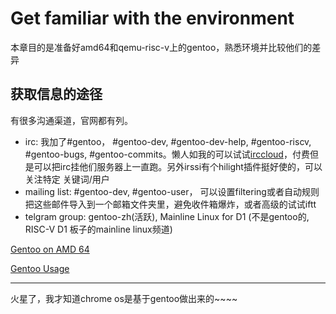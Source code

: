 # Get familiar with the environment

本章目的是准备好amd64和qemu-risc-v上的gentoo，熟悉环境并比较他们的差异

## 获取信息的途径
有很多沟通渠道，官网都有列。
* irc: 我加了#gentoo， #gentoo-dev, #gentoo-dev-help, #gentoo-riscv, #gentoo-bugs, #gentoo-commits。懒人如我的可以试试[irccloud](https://www.irccloud.com/)，付费但是可以把irc挂他们服务器上一直跑。另外irssi有个hilight插件挺好使的，可以关注特定 关键词/用户
* mailing list: #gentoo-dev, #gentoo-user， 可以设置filtering或者自动规则把这些邮件导入到一个邮箱文件夹里，避免收件箱爆炸，或者高级的试试iftt
* telgram group: gentoo-zh(活跃), Mainline Linux for D1 (不是gentoo的, RISC-V D1 板子的mainline linux频道)

[Gentoo on AMD 64](01_gentoo-amd64.md)

[Gentoo Usage](02_gentoo_usage.md)

--------
火星了，我才知道chrome os是基于gentoo做出来的~~~~

